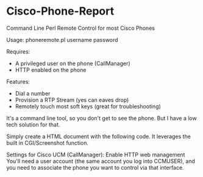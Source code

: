 Cisco-Phone-Report
==================

Command Line Perl Remote Control for most Cisco Phones

Usage:
phoneremote.pl <IP of Phone> username password

Requires:
- A privileged user on the phone (CallManager)
- HTTP enabled on the phone

Features:
- Dial a number
- Provision a RTP Stream (yes can eaves drop)
- Remotely touch most soft keys (great for troubleshooting)

It's a command line tool, so you don't get to see the phone. But I have a low tech solution for that.

Simply create a HTML document with the following code. It leverages the built in CGI/Screenshot function.

Settings for Cisco UCM (CallManager):
Enable HTTP web management
You'll need a user account (the same account you log into CCMUSER), and you need to associate the phone you want to control via that interface.
